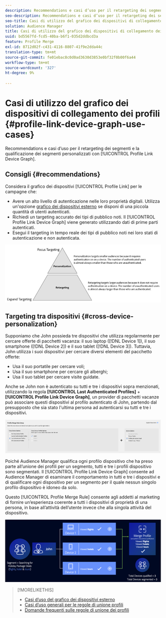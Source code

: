 ```yaml
---
description: Recommendations e casi d’uso per il retargeting dei segmenti e la qualificazione dei segmenti personalizzati con il grafico del dispositivo Collegamento profilo .
seo-description: Recommendations e casi d’uso per il retargeting dei segmenti e la qualificazione dei segmenti personalizzati con il grafico del dispositivo Collegamento profilo .
seo-title: Casi di utilizzo del grafico dei dispositivi di collegamento dei profili
solution: Audience Manager
title: Casi di utilizzo del grafico dei dispositivi di collegamento dei profili
uuid: bd5567fd-fcd5-40ba-b6f1-035d2ddbcd3a
feature: Profile Merge
exl-id: 8712d02f-c431-4116-8807-41f9e2dda44c
translation-type: tm+mt
source-git-commit: fe01ebac8c0d0ad3630d3853e0bf32f0b00f6a44
workflow-type: tm+mt
source-wordcount: '327'
ht-degree: 9%

---
```


# Casi di utilizzo del grafico dei dispositivi di collegamento dei profili {#profile-link-device-graph-use-cases}

Recommendations e casi d’uso per il retargeting dei segmenti e la qualificazione dei segmenti personalizzati con [!UICONTROL Profile Link Device Graph].

## Consigli {#recommendations}

Considera il grafico dei dispositivi [!UICONTROL Profile Link] per le campagne che:

* Avere un alto livello di autenticazione nelle loro proprietà digitali. Utilizza un&#39;opzione [grafico dei dispositivi esterno](merge-rule-definitions.md#device-options) se disponi di una piccola quantità di utenti autenticati.
* Richiedi un targeting accurato dei tipi di pubblico noti. Il [!UICONTROL Profile Link Device Graph] viene generato utilizzando dati di prime parti autenticati.
* Esegui il targeting in tempo reale dei tipi di pubblico noti nei loro stati di autenticazione e non autenticata.

![](assets/merge-rule-triangle2.png)

## Targeting tra dispositivi {#cross-device-personalization}

Supponiamo che John possieda tre dispositivi che utilizza regolarmente per cercare offerte di pacchetti vacanza: il suo laptop ([!DNL Device 1]), il suo smartphone ([!DNL Device 2]) e il suo tablet ([!DNL Device 3]). Tuttavia, John utilizza i suoi dispositivi per cercare diversi elementi del pacchetto offerte:

* Usa il suo portatile per cercare voli;
* Usa il suo smartphone per cercare gli alberghi;
* Usa il suo tablet per cercare visite guidate.

Anche se John non è autenticato su tutti e tre i dispositivi sopra menzionati, utilizzando la regola **[!UICONTROL Last Authenticated Profiles]** + **[!UICONTROL Profile Link Device Graph]**, un provider di pacchetti vacanze può associare questi dispositivi al profilo autenticato di John, partendo dal presupposto che sia stato l&#39;ultima persona ad autenticarsi su tutti e tre i dispositivi.

![ultimo grafico a dispositivi](assets/last-device-graph.png)

Poiché Audience Manager qualifica ogni profilo dispositivo che ha preso parte all’unione dei profili per un segmento, tutti e tre i profili dispositivo sono segmentati. Il [!UICONTROL Profile Link Device Graph] consente ad Audience Manager di esaminare il comportamento in tutti e tre i dispositivi e di qualificare ogni dispositivo per un segmento per il quale nessun singolo profilo dispositivo è idoneo da solo.

Questo [!UICONTROL Profile Merge Rule] consente agli addetti al marketing di fornire un’esperienza coerente a tutti i dispositivi di proprietà di una persona, in base all’attività dell’utente invece che alla singola attività del dispositivo.

![personalizzazione tra dispositivi](assets/cross-device-personalization.png)

>[!MORELIKETHIS]
>
>* [Casi d’uso del grafico dei dispositivi esterno](external-graph-use-cases.md)
>* [Casi d’uso generali per le regole di unione profili](merge-rule-targeting-options.md)
>* [Domande frequenti sulle regole di unione dei profili](../../faq/faq-profile-merge.md)

